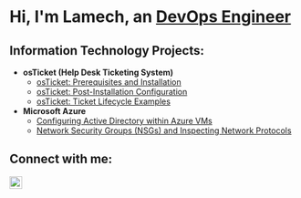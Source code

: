 <h1>Hi, I'm Lamech, an <a href="https://linkedin.com/in/lamechisrael">DevOps Engineer</a></h1>

<h2>Information Technology Projects:</h2>

- <b>osTicket (Help Desk Ticketing System)</b>
  - [osTicket: Prerequisites and Installation](https://github.com/lamechisrael/osticket-prereqs)
  - [osTicket: Post-Installation Configuration](https://github.com/lamechisrael/osticket-postinstall)
  - [osTicket: Ticket Lifecycle Examples](https://github.com/lamechisrael/osticket-lifecycle)
- <b>Microsoft Azure</b>
  - [Configuring Active Directory within Azure VMs](https://github.com/lamechisrael/azure-active-directory)
  - [Network Security Groups (NSGs) and Inspecting Network Protocols](https://github.com/lamechisrael/security-groups)

<h2>Connect with me:</h2>

[<img align="left" alt="Lamech | LinkedIn" width="22px" src="https://cdn-icons-png.flaticon.com/512/174/174857.png" />][linkedin]



[linkedin]: https://linkedin.com/in/LamechIsrael
